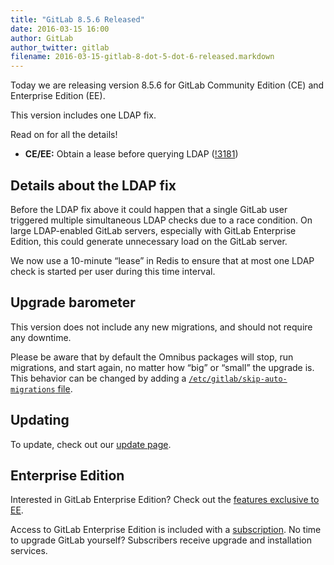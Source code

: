 ```yaml
---
title: "GitLab 8.5.6 Released"
date: 2016-03-15 16:00
author: GitLab
author_twitter: gitlab
filename: 2016-03-15-gitlab-8-dot-5-dot-6-released.markdown
---
```


Today we are releasing version 8.5.6 for GitLab Community Edition (CE) and
Enterprise Edition (EE).

This version includes one LDAP fix.

Read on for all the details!

<!-- more -->

- **CE/EE:** Obtain a lease before querying LDAP ([!3181])

[!3181]: https://gitlab.com/gitlab-org/gitlab-ce/merge_requests/3181

## Details about the LDAP fix

Before the LDAP fix above it could happen that a single GitLab user triggered
multiple simultaneous LDAP checks due to a race condition. On large LDAP-enabled
GitLab servers, especially with GitLab Enterprise Edition, this could generate
unnecessary load on the GitLab server.

We now use a 10-minute “lease” in Redis to ensure that at most one LDAP check is
started per user during this time interval.

## Upgrade barometer

This version does not include any new migrations, and should not require
any downtime.

Please be aware that by default the Omnibus packages will stop, run migrations,
and start again, no matter how “big” or “small” the upgrade is. This behavior
can be changed by adding a [`/etc/gitlab/skip-auto-migrations`
file](http://doc.gitlab.com/omnibus/update/README.html).

## Updating

To update, check out our [update page](https://about.gitlab.com/update).

## Enterprise Edition

Interested in GitLab Enterprise Edition? Check out the [features exclusive to
EE](https://about.gitlab.com/features/#enterprise).

Access to GitLab Enterprise Edition is included with a [subscription](https://about.gitlab.com/pricing/).
No time to upgrade GitLab yourself? Subscribers receive upgrade and installation
services.
